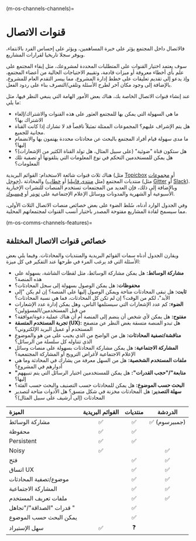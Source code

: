 (m-os-channels-channels)=
# قنوات الاتصال

فالاتصال داخل المجتمع يؤثر على خبرة المساهمين، ويؤثر على إحساس الفرد بالانتماء، ويوفر سجلا تاريخيا لقرارات المشاريع.

سوف يعتمد اختيار القنوات على المتطلبات المحددة لمشروعك، مثل إبقاء المجتمع على علم بأي أخطاء معروفة أو ميزات قادمة، وتقييم الاحتياجات الحالية من أعضاء المجتمع، وإذ يدعو إلى تقديم تعليقات على خطط إدارة المشروع، مما ييسر التقدم العام للمشروع، بالإضافة إلى وجود مكان آخر لطرح الأسئلة وتلقي/التصرف بناء على ردود الفعل.

عند إنشاء قنوات الاتصال الخاصة بك، هناك بعض الأمور الهامة التي ينبغي النظر فيها، مثل ما يلي:

* ما هي السهولة التي يمكن بها للمجتمع العثور على هذه القنوات والاشتراك/إلغاء الاشتراك بها؟
* هل يتم الإشراف عليهم؟ المجموعات الممثلة تمثيلاً ناقصاً قد لا تشارك إذا كانت القناة مجانية للجميع.
* ما مدى سهولة قيام أفراد المجتمع بالبحث عن محادثات محددة يهتمون بها والانضمام إليها؟
* هل ستكون قناة "ضوئية" (على سبيل المثال، هل تولد القناة الكثير من الإشعارات)؟
* هل يمكن للمستخدمين التحكم في نوع المعلومات التي يتلقونها أو تصفية تلك المعلومات؟

هناك ثلاث قنوات شائعة الاستخدام: القوائم البريدية (مثل [Topicbox](https://www.topicbox.com/) أو [مجموعات جوجل](https://support.google.com/mail/thread/14635045?hl=en))، منتديات المجتمع (مثل [منتدى فانيليا](https://vanillaforums.com/en/software/) أو [خطاب](https://www.discourse.org/)) والمحادثة (مثل [Gitter](https://gitter.im/) أو [Slack](https://app.slack.com/signin)). وبالإضافة إلى ذلك، فإن العديد من المجتمعات تستخدم المنصات للنشرات الإخبارية الأسبوعية أو الشهرية والمدونات ووسائل الإعلام الإجتماعية على [تويتر](https://twitter.com/) أو [فيسبوك](https://www.facebook.com/).

وفي الجدول الوارد أدناه، سُلط الضوء على بعض خصائص منصات الاتصال الثلاث الأولى، مما سيسمح لقادة المشاريع مفتوحة المصدر باختيار أنسب القنوات لمجتمعاتهم المحلية.

(m-os-comms-channels-features)=
## خصائص قنوات الاتصال المختلفة

ويقارن الجدول أدناه سمات القوائم البريدية والمنتديات والمحادثات. وفيما يلي بعض الأسئلة التي قد يرغب المرء في طرحها عند التفكير في كل ميزة:

- **مشاركة الوسائط:** هل يمكن مشاركة الوسائط، مثل لقطات الشاشة، بسهولة على هذه المنصة؟
- **محفوظات:** هل يمكن الوصول بسهولة إلى سجل المحادثات؟
- **ثابت:** هل تبقى المحادثات متاحة ويمكن الوصول إليها على المنصة؟ إن لم يكن "إلى الأبد"، لكم من الوقت؟ إن لم تكن كل المحادثات، فما هي نسبة المحادثات؟
- **الضوء:** كم عدد الإشعارات التي سيستلمها الناس، وهل يمكن إدارة عدد الإشعارات من قبل المستخدمين/المسؤولين؟
- **مفتوح:** هل يمكن لأي شخص أن ينضم إلى المنصة أم أن هناك عملية دعوة/موافقة؟
- **تجربة المستخدم المتسقة (UX):** هل تبدو المنصة متسقة بغض النظر عن متصفح المستخدم أو عميل البريد الإلكتروني؟
- **مناقشة/تصفية المحادثات:** هل من الواضح من الذي يجيب على من هو والموضوع الذي تتناوله كل سلسلة من الرسائل؟
- **المشاركة الاجتماعية:** هل يمكن مشاركة المحادثات بسهولة على منصات وسائل الإعلام الاجتماعية لأغراض الترويج أو المشاركة المجتمعية؟
- **ملفات المستخدم الشخصية:** هل من السهل معرفة من يشارك في المحادثة وما هي أدوارهم في المشروع؟
- **"متابعة"/"حجب القدرات":** هل يمكن للمستخدمين اختيار الرسائل التي يتم تنبيههم إليها؟
- **البحث حسب الموضوع:** هل يمكن للمحادثات حسب التصنيف والبحث حسب الفئة؟
- **سهلة التصدير:** هل المحادثات مخزنة في شكل متسق؟ هل الأدوات متاحة لتصدير المحادثات (إلى أرشيف على سبيل المثال)؟

| الميزة                   | القوائم البريدية | منتديات |   الدردشة    |
|:------------------------ |:----------------:|:-------:|:------------:|
| مشاركة الوسائط           |        ✅         |    ✅    | ✅ (جمبيرسوم) |
| محفوظة                   |        ✅         |    ✅    |              |
| Persistent               |        ✅         |    ✅    |              |
| Noisy                    |        ✅         |         |      ✅       |
| فتح                      |                  |    ✅    |      ✅       |
| اتساق UX                 |                  |    ✅    |      ✅       |
| موضوع/تصفية المحادثات    |                  |    ✅    |      ✅       |
| المشاركة الاجتماعية      |                  |    ✅    |      ✅       |
| ملفات تعريف المستخدم     |                  |    ✅    |      ✅       |
| قدرات "الصداقة"/"تجاهل " |                  |    ✅    |              |
| يمكن البحث حسب الموضوع   |                  |    ✅    |              |
| سهل الإستيراد            |        ✅         |    ❓    |              |
